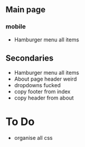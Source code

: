## Main page
### mobile
- Hamburger menu all items


## Secondaries
- Hamburger menu all items
- About page header weird
- dropdowns fucked
 - copy footer from index
 - copy header from about


# To Do
 - organise all css

